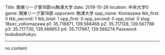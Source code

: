Title: 関東リーグ第18節vs駒澤大学
date: 2019-10-26
location: 中央大学G
game: 関東リーグ第18節
opponent: 駒澤大学
opp_name: Komazawa
tkb_first: 0
tkb_second: 1
tkb_total: 1
opp_first: 0
opp_second: 0
opp_total: 0
slug: 18sec_vsKomazawa
p1: 35.716871, 139.568466
p2: 35.717128, 139.567786
p3: 35.717730, 139.568953
p4: 35.717987, 139.568274
Password: tsukubashukyu



---
no content
